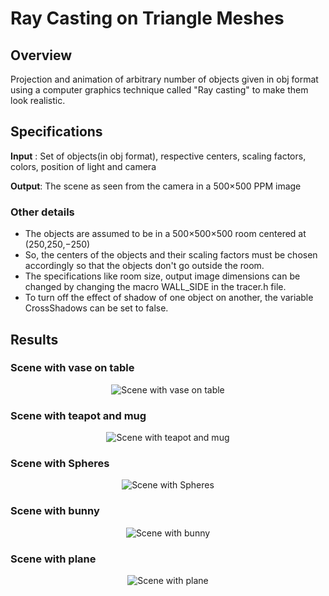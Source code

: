 # Ray Casting on Triangle Meshes

## Overview

  Projection and animation of arbitrary number of objects given in obj format using a computer graphics technique called "Ray casting" to make them look realistic.

 ## Specifications
  
  <b>Input</b> : Set of objects(in obj format), respective centers, scaling factors, colors, position of light and camera

  <b>Output</b>: The scene as seen from the camera in a 500×500 PPM image

 ### Other details

   * The objects are assumed to be in a 500×500×500 room centered at (250,250,−250)
   * So, the centers of the objects and their scaling factors must be chosen accordingly so that the objects don't go outside the room.
   * The specifications like room size, output image dimensions can be changed by changing the macro WALL_SIDE in the tracer.h file.
   * To turn off the effect of shadow of one object on another, the variable CrossShadows can be set to false.
   
## Results

### Scene with vase on table

  <p align="center"> <img align = "center" src= "https://github.com/ksskreddy/Graphics-Project/blob/master/assets/images/table.gif" title = "Scene with vase on table"></p>

### Scene with teapot and mug

  <p align="center"> <img align = "center" src= "https://github.com/ksskreddy/Graphics-Project/blob/master/assets/images/teapot.gif" title = "Scene with teapot and mug"></p>

### Scene with Spheres

  <p align="center"> <img align = "center" src= "https://github.com/ksskreddy/Graphics-Project/blob/master/assets/images/spheres.gif" title = "Scene with Spheres"></p>

### Scene with bunny

  <p align="center"> <img align = "center" src= "https://github.com/ksskreddy/Graphics-Project/blob/master/assets/images/bunny.gif" title = "Scene with bunny"></p>
 
### Scene with plane

  <p align="center"> <img align = "center" src= "https://github.com/ksskreddy/Graphics-Project/blob/master/assets/images/plane.gif" title = "Scene with plane"></p>


